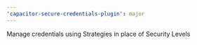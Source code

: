 ```yaml
---
'capacitor-secure-credentials-plugin': major
---
```


Manage credentials using Strategies in place of Security Levels
